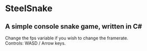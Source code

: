 # SteelSnake
## A simple console snake game, written in C#
Change the fps variable if you wish to change the framerate.    
Controls: WASD / Arrow keys.

